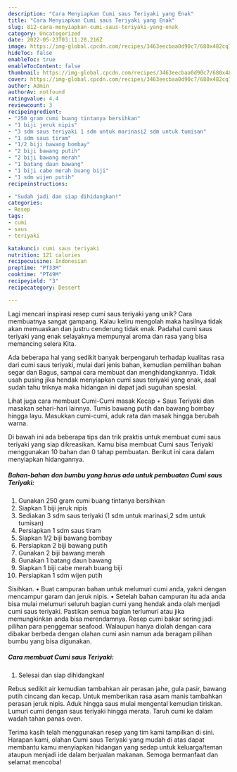 ```yaml
---
description: "Cara Menyiapkan Cumi saus Teriyaki yang Enak"
title: "Cara Menyiapkan Cumi saus Teriyaki yang Enak"
slug: 812-cara-menyiapkan-cumi-saus-teriyaki-yang-enak
category: Uncategorized
date: 2022-05-23T03:11:28.216Z
image: https://img-global.cpcdn.com/recipes/3463eecbaa0d90c7/680x482cq70/cumi-saus-teriyaki-foto-resep-utama.jpg
hideToc: false
enableToc: true
enableTocContent: false
thumbnail: https://img-global.cpcdn.com/recipes/3463eecbaa0d90c7/680x482cq70/cumi-saus-teriyaki-foto-resep-utama.jpg
cover: https://img-global.cpcdn.com/recipes/3463eecbaa0d90c7/680x482cq70/cumi-saus-teriyaki-foto-resep-utama.jpg
author: Admin
authorAv: notfound
ratingvalue: 4.4
reviewcount: 3
recipeingredient:
- "250 gram cumi buang tintanya bersihkan"
- "1 biji jeruk nipis"
- "3 sdm saus teriyaki 1 sdm untuk marinasi2 sdm untuk tumisan"
- "1 sdm saus tiram"
- "1/2 biji bawang bombay"
- "2 biji bawang putih"
- "2 biji bawang merah"
- "1 batang daun bawang"
- "1 biji cabe merah buang biji"
- "1 sdm wijen putih"
recipeinstructions:

- "Sudah jadi dan siap dihidangkan!"
categories:
- Resep
tags:
- cumi
- saus
- teriyaki

katakunci: cumi saus teriyaki 
nutrition: 121 calories
recipecuisine: Indonesian
preptime: "PT33M"
cooktime: "PT49M"
recipeyield: "3"
recipecategory: Dessert

---
```





Lagi mencari inspirasi resep cumi saus teriyaki yang unik? Cara membuatnya sangat gampang. Kalau keliru mengolah maka hasilnya tidak akan memuaskan dan justru cenderung tidak enak. Padahal cumi saus teriyaki yang enak selayaknya mempunyai aroma dan rasa yang bisa memancing selera Kita.





Ada beberapa hal yang sedikit banyak berpengaruh terhadap kualitas rasa dari cumi saus teriyaki, mulai dari jenis bahan, kemudian pemilihan bahan segar dan Bagus, sampai cara membuat dan menghidangkannya. Tidak usah pusing jika hendak menyiapkan cumi saus teriyaki yang enak,      asal sudah tahu triknya maka hidangan ini dapat jadi suguhan spesial.














Lihat juga cara membuat Cumi-Cumi masak Kecap + Saus Teriyaki dan masakan sehari-hari lainnya. Tumis bawang putih dan bawang bombay hingga layu. Masukkan cumi-cumi, aduk rata dan masak hingga berubah warna.






Di bawah ini ada beberapa tips dan trik praktis untuk membuat cumi saus teriyaki yang siap dikreasikan. Kamu bisa membuat Cumi saus Teriyaki menggunakan 10 bahan dan 0 tahap pembuatan. Berikut ini cara dalam menyiapkan hidangannya.

<!--inarticleads1-->

##### Bahan-bahan dan bumbu yang harus ada untuk pembuatan Cumi saus Teriyaki:

1. Gunakan 250 gram cumi buang tintanya bersihkan
1. Siapkan 1 biji jeruk nipis
1. Sediakan 3 sdm saus teriyaki (1 sdm untuk marinasi,2 sdm untuk tumisan)
1. Persiapkan 1 sdm saus tiram
1. Siapkan 1/2 biji bawang bombay
1. Persiapkan 2 biji bawang putih
1. Gunakan 2 biji bawang merah
1. Gunakan 1 batang daun bawang
1. Siapkan 1 biji cabe merah buang biji
1. Persiapkan 1 sdm wijen putih


Sisihkan. • Buat campuran bahan untuk melumuri cumi anda, yakni dengan mencampur garam dan jeruk nipis. • Setelah bahan campuran itu ada anda bisa mulai melumuri seluruh bagian cumi yang hendak anda olah menjadi cumi saus teriyaki. Pastikan semua bagian terlumuri atau jika memungkinkan anda bisa merendamnya. Resep cumi bakar sering jadi pilihan para penggemar seafood. Walaupun hanya diolah dengan cara dibakar berbeda dengan olahan cumi asin namun ada beragam pilihan bumbu yang bisa digunakan. 

<!--inarticleads2-->

##### Cara membuat Cumi saus Teriyaki:


1. Selesai dan siap dihidangkan!

Rebus sedikit air kemudian tambahkan air perasan jahe, gula pasir, bawang putih cincang dan kecap. Untuk memberikan rasa asam manis tambahkan perasan jeruk nipis. Aduk hingga saus mulai mengental kemudian tiriskan. Lumuri cumi dengan saus teriyaki hingga merata. Taruh cumi ke dalam wadah tahan panas oven. 

Terima kasih telah menggunakan resep yang tim kami tampilkan di sini. Harapan kami, olahan Cumi saus Teriyaki yang mudah di atas dapat membantu kamu menyiapkan hidangan yang sedap untuk keluarga/teman ataupun menjadi ide dalam berjualan makanan. Semoga bermanfaat dan selamat mencoba!

